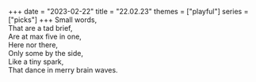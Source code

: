 +++
date = "2023-02-22"
title = "22.02.23"
themes = ["playful"]
series = ["picks"]
+++
Small words,  
That are a tad brief,  
Are at max five in one,  
Here nor there,  
Only some by the side,  
Like a tiny spark,  
That dance in merry brain waves.

